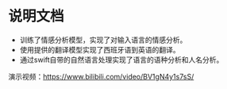 # 说明文档

- 训练了情感分析模型，实现了对输入语言的情感分析。
- 使用提供的翻译模型实现了西班牙语到英语的翻译。
- 通过swift自带的自然语言处理实现了语言的语种分析和人名分析。

演示视频：https://www.bilibili.com/video/BV1gN4y1s7sS/
